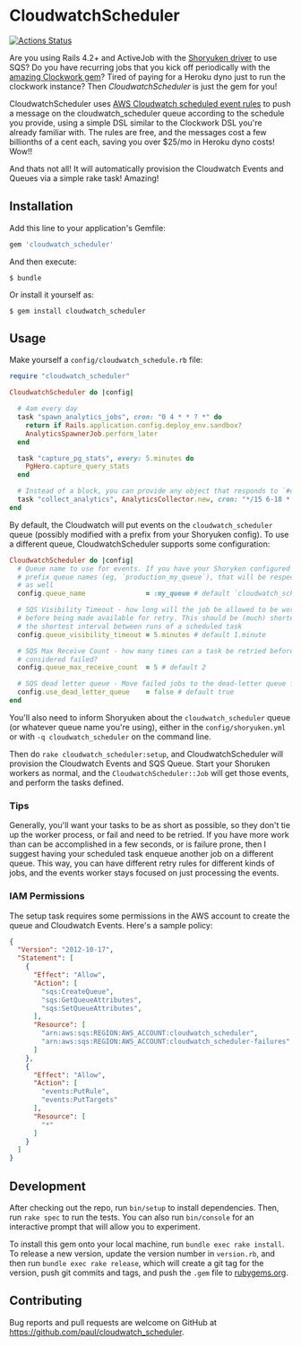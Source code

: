 # CloudwatchScheduler

[![Actions Status](https://github.com/paul/cloudwatch_scheduler/workflows/CI/badge.svg)](https://github.com/paul/cloudwatch_scheduler/actions)

Are you using Rails 4.2+ and ActiveJob with the [Shoryuken
driver][shoryuken-driver] to use SQS? Do you have recurring jobs that you kick
off periodically with the [amazing Clockwork gem][clockwork]? Tired of paying
for a Heroku dyno just to run the clockwork instance? Then *CloudwatchScheduler* is just
the gem for you!

CloudwatchScheduler uses [AWS Cloudwatch scheduled event rules][cloudwatch-events] to
push a message on the cloudwatch_scheduler queue according to the schedule you provide,
using a simple DSL similar to the Clockwork DSL you're already familiar with.
The rules are free, and the messages cost a few billionths of a cent each,
saving you over $25/mo in Heroku dyno costs! Wow!!

And thats not all! It will automatically provision the Cloudwatch Events and Queues via a simple rake task! Amazing!

## Installation

Add this line to your application's Gemfile:

```ruby
gem 'cloudwatch_scheduler'
```

And then execute:

    $ bundle

Or install it yourself as:

    $ gem install cloudwatch_scheduler

## Usage

Make yourself a `config/cloudwatch_schedule.rb` file:

```ruby
require "cloudwatch_scheduler"

CloudwatchScheduler do |config|

  # 4am every day
  task "spawn_analytics_jobs", cron: "0 4 * * ? *" do
    return if Rails.application.config.deploy_env.sandbox?
    AnalyticsSpawnerJob.perform_later
  end

  task "capture_pg_stats", every: 5.minutes do
    PgHero.capture_query_stats
  end

  # Instead of a block, you can provide any object that responds to `#call`
  task "collect_analytics", AnalyticsCollector.new, cron: "*/15 6-18 * * *"
end
```

By default, the Cloudwatch will put events on the `cloudwatch_scheduler` queue
(possibly modified with a prefix from your Shoryuken config). To use a
different queue, CloudwatchScheduler supports some configuration:

```ruby
CloudwatchScheduler do |config|
  # Queue name to use for events. If you have your Shoryken configured to
  # prefix queue names (eg, `production_my_queue`), that will be respected here
  # as well
  config.queue_name               = :my_queue # default `cloudwatch_scheduler`

  # SQS Visibility Timeout - how long will the job be allowed to be worked
  # before being made available for retry. This should be (much) shorter than
  # the shortest interval between runs of a scheduled task
  config.queue_visibility_timeout = 5.minutes # default 1.minute

  # SQS Max Receive Count - how many times can a task be retried before its
  # considered failed?
  config.queue_max_receive_count  = 5 # default 2

  # SQS dead letter queue - Move failed jobs to the dead-letter queue for later investigation or replaying?
  config.use_dead_letter_queue    = false # default true
end
```

You'll also need to inform Shoryuken about the `cloudwatch_scheduler` queue (or
whatever queue name you're using), either in the `config/shoryuken.yml` or with
`-q cloudwatch_scheduler` on the command line.

Then do `rake cloudwatch_scheduler:setup`, and CloudwatchScheduler will
provision the Cloudwatch Events and SQS Queue. Start your Shoruken workers as
normal, and the `CloudwatchScheduler::Job` will get those events, and perform
the tasks defined.

### Tips

Generally, you'll want your tasks to be as short as possible, so they don't tie
up the worker process, or fail and need to be retried. If you have more work
than can be accomplished in a few seconds, or is failure prone, then I suggest
having your scheduled task enqueue another job on a different queue. This way,
you can have different retry rules for different kinds of jobs, and the events
worker stays focused on just processing the events.

### IAM Permissions

The setup task requires some permissions in the AWS account to create the queue
and Cloudwatch Events. Here's a sample policy:

```json
{
  "Version": "2012-10-17",
  "Statement": [
    {
      "Effect": "Allow",
      "Action": [
        "sqs:CreateQueue",
        "sqs:GetQueueAttributes",
        "sqs:SetQueueAttributes",
      ],
      "Resource": [
        "arn:aws:sqs:REGION:AWS_ACCOUNT:cloudwatch_scheduler",
        "arn:aws:sqs:REGION:AWS_ACCOUNT:cloudwatch_scheduler-failures"
      ]
    },
    {
      "Effect": "Allow",
      "Action": [
        "events:PutRule",
        "events:PutTargets"
      ],
      "Resource": [
        "*"
      ]
    }
  ]
}
```

## Development

After checking out the repo, run `bin/setup` to install dependencies. Then, run
`rake spec` to run the tests. You can also run `bin/console` for an interactive
prompt that will allow you to experiment.

To install this gem onto your local machine, run `bundle exec rake install`. To
release a new version, update the version number in `version.rb`, and then run
`bundle exec rake release`, which will create a git tag for the version, push
git commits and tags, and push the `.gem` file to
[rubygems.org](https://rubygems.org).

## Contributing

Bug reports and pull requests are welcome on GitHub at
https://github.com/paul/cloudwatch_scheduler.

[shoryuken-driver]: https://github.com/phstc/shoryuken/wiki/Rails-Integration-Active-Job
[clockwork]: https://rubygems.org/gems/clockwork
[cloudwatch-events]: http://docs.aws.amazon.com/AmazonCloudWatch/latest/DeveloperGuide/ScheduledEvents.html

